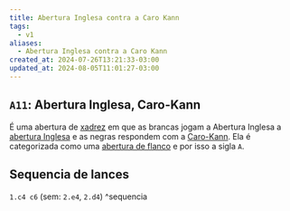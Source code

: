```yaml
---
title: Abertura Inglesa contra a Caro Kann
tags:
  - v1
aliases:
  - Abertura Inglesa contra a Caro Kann
created_at: 2024-07-26T13:21:33-03:00
updated_at: 2024-08-05T11:01:27-03:00
---
```


## `A11`: Abertura Inglesa, Caro-Kann

É uma abertura de [xadrez](../../../../sementes/2024/07/2024-07-06-Xadrez.md) em que as brancas jogam a Abertura Inglesa a [abertura Inglesa](../../../../rascunhos/2024/07/2024-07-05-Abertura_Inglesa.md) e as negras respondem com a [Caro-Kann](Caro_Kann.md). Ela é categorizada como uma [abertura de flanco](../../../../rascunhos/2024/07/2024-07-06-Aberturas_de_flanco.md) e por isso a sigla `A`.

## Sequencia de lances
`1.c4 c6` (sem: `2.e4`, `2.d4`) ^sequencia